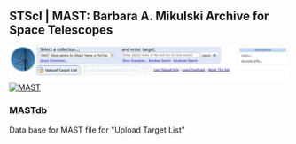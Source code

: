 ## STScI | MAST: Barbara A. Mikulski Archive for Space Telescopes
![MASTdb](MAST.png?raw=true "MAST.png") 
[![MAST](http://img.shields.io/badge/powered%20by-STScI_|_MAST-blue.svg?style=flat)](https://mast.stsci.edu/portal/Mashup/Clients/Mast/Portal.html)

### MASTdb
Data base for MAST file for "Upload Target List" 
